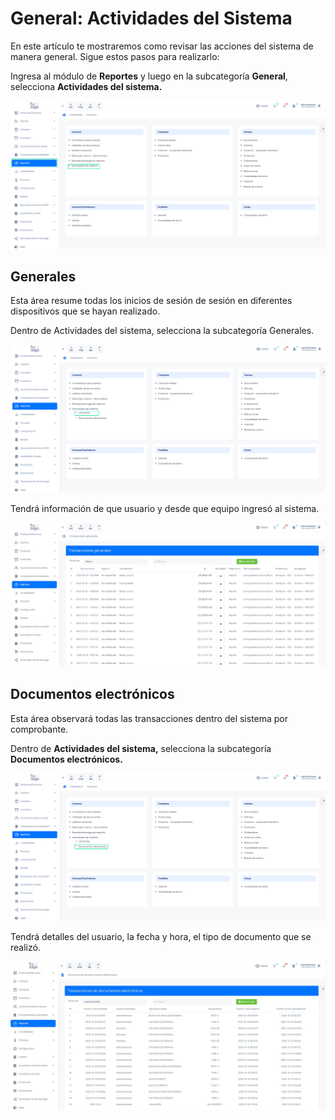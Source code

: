 # General: Actividades del Sistema

En este artículo te mostraremos como revisar las acciones del sistema de manera general. Sigue estos pasos para realizarlo:

Ingresa al módulo de **Reportes** y luego en la subcategoría **General**, selecciona **Actividades del sistema.**

![Alt text](img/General_Actividades_del_Sistema_01.jpg)


## Generales
Esta área resume todas los inicios de sesión de sesión en diferentes dispositivos que se hayan realizado.

Dentro de Actividades del sistema, selecciona la subcategoría Generales.

![Alt text](img/General_Actividades_del_Sistema_02.jpg)

Tendrá información de que usuario y desde que equipo ingresó al sistema.

![Alt text](img/General_Actividades_del_Sistema_03.jpg)

## Documentos electrónicos
Esta área observará todas las transacciones dentro del sistema por comprobante.

Dentro de **Actividades del sistema,** selecciona la subcategoría **Documentos electrónicos.**


![Alt text](img/General_Actividades_del_Sistema_04.jpg)

Tendrá detalles del usuario, la fecha y hora, el tipo de documento que se realizó. 

![Alt text](img/General_Actividades_del_Sistema_05.jpg)